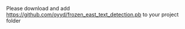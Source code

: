 Please download and add https://github.com/oyyd/frozen_east_text_detection.pb to your project folder
